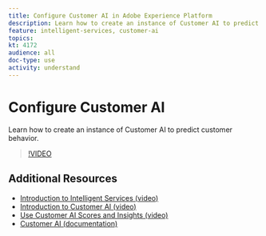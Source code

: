 ```yaml
---
title: Configure Customer AI in Adobe Experience Platform
description: Learn how to create an instance of Customer AI to predict customer behavior.
feature: intelligent-services, customer-ai
topics:
kt: 4172
audience: all
doc-type: use
activity: understand
---
```


# Configure Customer AI

Learn how to create an instance of Customer AI to predict customer behavior.

>[!VIDEO](https://video.tv.adobe.com/v/32665?learn=on)

## Additional Resources

* [Introduction to Intelligent Services (video)](introduction-to-intelligent-services.md)
* [Introduction to Customer AI (video)](introduction-to-customer-ai.md)
* [Use Customer AI Scores and Insights (video)](use-customer-ai-scores-and-insights.md)
* [Customer AI (documentation)](https://docs.adobe.com/content/help/en/experience-platform/intelligent-services/customer-ai/overview.html)